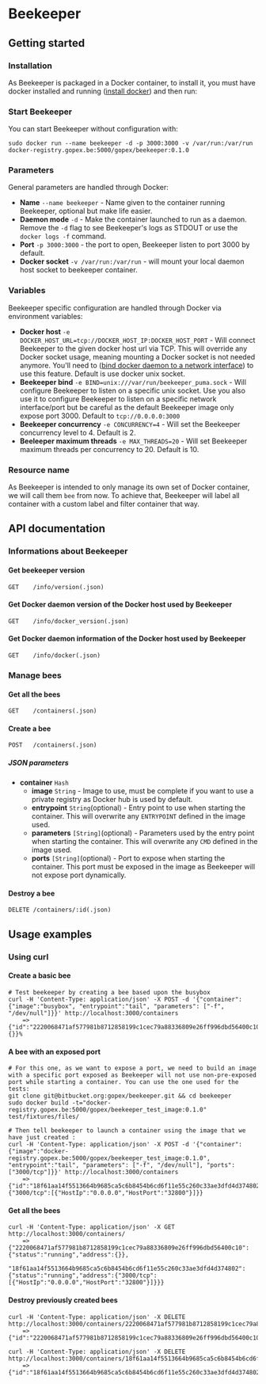 Beekeeper
=========

Getting started
---------------

### Installation

As Beekeeper is packaged in a Docker container, to install it, you must have docker installed and running ([install docker](https://docs.docker.com/installation/#installation)) and then run:

### Start Beekeeper

You can start Beekeeper without configuration with:

```shell
sudo docker run --name beekeeper -d -p 3000:3000 -v /var/run:/var/run docker-registry.gopex.be:5000/gopex/beekeeper:0.1.0
```

### Parameters

General parameters are handled through Docker:

- __Name__ `--name beekeeper` - Name given to the container running Beekeeper, optional but make life easier.
- __Daemon mode__ `-d` - Make the container launched to run as a daemon. Remove the `-d` flag to see Beekeeper's logs as STDOUT or use the `docker logs -f` command.
- __Port__ `-p 3000:3000` - the port to open, Beekeeper listen to port 3000 by default.
- __Docker socket__ `-v /var/run:/var/run` - will mount your local daemon host socket to beekeeper container.

### Variables

Beekeeper specific configuration are handled through Docker via environment variables:

- __Docker host__ `-e DOCKER_HOST_URL=tcp://DOCKER_HOST_IP:DOCKER_HOST_PORT` - Will connect Beekeeper to the given docker host url via TCP. This will override any Docker socket usage, meaning mounting a Docker socket is not needed anymore. You'll need to ([bind docker daemon to a network interface](https://docs.docker.com/installation/#installation)) to use this feature. Default is use docker unix socket.
- __Beekeeper bind__ `-e BIND=unix:///var/run/beekeeper_puma.sock` - Will configure Beekeeper to listen on a specific unix socket. Use you also use it to configure Beekeeper to listen on a specific network interface/port but be careful as the default Beekeeper image only expose port 3000. Default to `tcp://0.0.0.0:3000`
- __Beekeeper concurrency__ `-e CONCURRENCY=4` - Will set the Beekeeper concurrency level to 4. Default is 2.
- __Beeleeper maximum threads__ `-e MAX_THREADS=20` - Will set Beekeeper maximum threads per concurrency to 20. Default is 10.

### Resource name

As Beekeeper is intended to only manage its own set of Docker container, we will call them `bee` from now. To achieve that, Beekeeper will label all container with a custom label and filter container that way.

API documentation
-----------------

### Informations about Beekeeper

#### Get beekeeper version
`GET    /info/version(.json)`

#### Get Docker daemon version of the Docker host used by Beekeeper
`GET    /info/docker_version(.json)`

#### Get Docker daemon information of the Docker host used by Beekeeper
`GET    /info/docker(.json)`

### Manage bees

#### Get all the bees
`GET    /containers(.json)`

#### Create a bee
`POST   /containers(.json)`

##### JSON parameters
- __container__ `Hash`
  - __image__ `String` - Image to use, must be complete if you want to use a private registry as Docker hub is used by default.
  - __entrypoint__ `String`(optional) - Entry point to use when starting the container. This will overwrite any `ENTRYPOINT` defined in the image used.
  - __parameters__ `[String]`(optional) - Parameters used by the entry point when starting the container. This will overwrite any `CMD` defined in the image used.
  - __ports__ `[String]`(optional) - Port to expose when starting the container. This port must be exposed in the image as Beekeeper will not expose port dynamically.

#### Destroy a bee
`DELETE /containers/:id(.json)`

Usage examples
--------------

### Using curl

#### Create a basic bee

```shell
# Test beekeeper by creating a bee based upon the busybox
curl -H 'Content-Type: application/json' -X POST -d '{"container": {"image":"busybox", "entrypoint":"tail", "parameters": ["-f", "/dev/null"]}}' http://localhost:3000/containers
	=> {"id":"2220068471af577981b8712858199c1cec79a88336809e26ff996dbd56400c10","status":"running","address":{}}%
```

#### A bee with an exposed port

```shell
# For this one, as we want to expose a port, we need to build an image with a specific port exposed as Beekeeper will not use non-pre-exposed port while starting a container. You can use the one used for the tests:
git clone git@bitbucket.org:gopex/beekeeper.git && cd beekeeper
sudo docker build -t="docker-registry.gopex.be:5000/gopex/beekeeper_test_image:0.1.0" test/fixtures/files/

# Then tell beekeeper to launch a container using the image that we have just created :
curl -H 'Content-Type: application/json' -X POST -d '{"container": {"image":"docker-registry.gopex.be:5000/gopex/beekeeper_test_image:0.1.0", "entrypoint":"tail", "parameters": ["-f", "/dev/null"], "ports": ["3000/tcp"]}}' http://localhost:3000/containers
	=> {"id":"18f61aa14f5513664b9685ca5c6b8454b6cd6f11e55c260c33ae3dfd4d374802","status":"running","address":{"3000/tcp":[{"HostIp":"0.0.0.0","HostPort":"32800"}]}}
```

#### Get all the bees

```shell
curl -H 'Content-Type: application/json' -X GET http://localhost:3000/containers/
    => {"2220068471af577981b8712858199c1cec79a88336809e26ff996dbd56400c10":{"status":"running","address":{}},
        "18f61aa14f5513664b9685ca5c6b8454b6cd6f11e55c260c33ae3dfd4d374802":{"status":"running","address":{"3000/tcp":[{"HostIp":"0.0.0.0","HostPort":"32800"}]}}}
```

#### Destroy previously created bees

```shell
curl -H 'Content-Type: application/json' -X DELETE http://localhost:3000/containers/2220068471af577981b8712858199c1cec79a88336809e26ff996dbd56400c10
    => {"id":"2220068471af577981b8712858199c1cec79a88336809e26ff996dbd56400c10","status":"deleted"}

curl -H 'Content-Type: application/json' -X DELETE http://localhost:3000/containers/18f61aa14f5513664b9685ca5c6b8454b6cd6f11e55c260c33ae3dfd4d374802
    => {"id":"18f61aa14f5513664b9685ca5c6b8454b6cd6f11e55c260c33ae3dfd4d374802","status":"deleted"}
```

